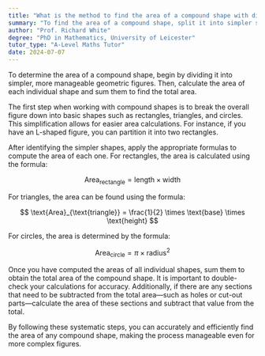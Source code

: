 ```yaml
---
title: "What is the method to find the area of a compound shape with different polygons?"
summary: "To find the area of a compound shape, split it into simpler shapes, calculate their areas, and sum them."
author: "Prof. Richard White"
degree: "PhD in Mathematics, University of Leicester"
tutor_type: "A-Level Maths Tutor"
date: 2024-07-07
---
```


To determine the area of a compound shape, begin by dividing it into simpler, more manageable geometric figures. Then, calculate the area of each individual shape and sum them to find the total area.

The first step when working with compound shapes is to break the overall figure down into basic shapes such as rectangles, triangles, and circles. This simplification allows for easier area calculations. For instance, if you have an L-shaped figure, you can partition it into two rectangles.

After identifying the simpler shapes, apply the appropriate formulas to compute the area of each one. For rectangles, the area is calculated using the formula:

$$
\text{Area}_{\text{rectangle}} = \text{length} \times \text{width}
$$

For triangles, the area can be found using the formula:

$$
\text{Area}_{\text{triangle}} = \frac{1}{2} \times \text{base} \times \text{height}
$$

For circles, the area is determined by the formula:

$$
\text{Area}_{\text{circle}} = \pi \times \text{radius}^2
$$

Once you have computed the areas of all individual shapes, sum them to obtain the total area of the compound shape. It is important to double-check your calculations for accuracy. Additionally, if there are any sections that need to be subtracted from the total area—such as holes or cut-out parts—calculate the area of these sections and subtract that value from the total.

By following these systematic steps, you can accurately and efficiently find the area of any compound shape, making the process manageable even for more complex figures.
    